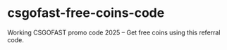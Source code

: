 # csgofast-free-coins-code
Working CSGOFAST promo code 2025 – Get free coins using this referral code.
